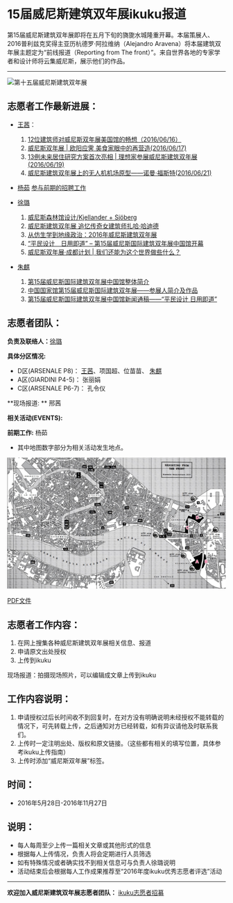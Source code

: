 # 15届威尼斯建筑双年展ikuku报道

第15届威尼斯建筑双年展即将在五月下旬的旖旎水城隆重开幕。本届策展人、2016普利兹克奖得主亚历杭德罗·阿拉维纳（Alejandro Aravena）将本届建筑双年展主题定为“前线报道（Reporting from The front）”。来自世界各地的专家学者和设计师将云集威尼斯，展示他们的作品。
***
![第十五届威尼斯建筑双年展](http://www.ikuku.cn/wp-content/uploads/user/u1497/POST/p258515/1464577198735603-250x200.jpg)



## 志愿者工作最新进展：
* [王茜](http://www.ikuku.cn/user/30537)： 
  1. [12位建筑师对威尼斯双年展美国馆的畅想（2016/06/16）](http://www.ikuku.cn/post/115268)  
  2. [威尼斯双年展 | 欧阳应霁 美食家眼中的再营造(2016/06/17)](http://www.ikuku.cn/article/weinisishuangnianzhanouyangyingmeishijiayanzhongdezaiyingzao)
  3. [13例未来居住研究方案首次亮相 | 理想家参展威尼斯建筑双年展(2016/06/19)](http://www.ikuku.cn/post/115497)  
  4. [威尼斯建筑双年展上的无人机机场原型——诺曼·福斯特(2016/06/21)](http://www.ikuku.cn/post/115633)

* [杨茹](http://www.ikuku.cn/user/13836) [参与前期的招聘工作](http://www.ikuku.cn/activity/ikuku-cnzhiyuanzhezaixingdongeeee2016nianweinisijianzhushuangnianzhan)     

* [徐璐](http://www.ikuku.cn/user/36781)   
  1. [威尼斯森林馆设计/Kjellander + Sjöberg](http://www.ikuku.cn/article/weinisisenlinguanshejikjellandersjeeberg)  
  1. [威尼斯建筑双年展 追忆传奇女建筑师扎哈·哈迪德](http://www.ikuku.cn/article/weinisijianzhushuangnianzhanzhuiyichuanqinvjianzhushizhahaeehadide)    
  1. [从仿生学到地缘政治：2016年威尼斯建筑双年展](http://www.ikuku.cn/article/congfangshengxue-daodiyuan-zhengzhi)  
  1. [“平民设计　日用即道” – 第15届威尼斯国际建筑双年展中国馆开幕](http://www.ikuku.cn/article/pingmin-sheji-riyong-jidao)   
  1. [威尼斯双年展·成都计划 | 我们还能为这个世界做些什么？](http://www.ikuku.cn/article/weinisishuangnianzhaneechengdujihuawomenhuannengweizhegeshijiezuoxieshime)   
    
* [朱麒](http://www.ikuku.cn/name/11125)     
  1. [第15届威尼斯国际建筑双年展中国馆整体简介](http://www.ikuku.cn/article/di15jieweinisiguojijianzhushuangnianzhanzhongguoguanzhengtijianjie)  
  1. [中国国家馆第15届威尼斯国际建筑双年展——参展人简介及作品](http://www.ikuku.cn/article/zhongguoguojiaguandi15jieweinisiguojijianzhushuangnianzhaneeeecanzhanrenjianjiejizuopin)   
  1. [第15届威尼斯国际建筑双年展中国馆新闻通稿——“平民设计 日用即道”](http://www.ikuku.cn/article/di15jieweinisiguojijianzhushuangnianzhanzhongguoguanxinwentonggaoeeeepingminshejiriyongjidao)   
  

## 志愿者团队：

**负责及联络人：**[徐璐](http://www.ikuku.cn/user/36781) 


**具体分区情况:**


* D区(ARSENALE P8)： [王茜](http://www.ikuku.cn/user/30537)、项国超、位苗苗、 [朱麒](http://www.ikuku.cn/name/11125)   
* A区(GIARDINI P4-5)： 张丽娟  
* C区(ARSENALE P6-7)： 孔令仪  


**现场报道: ** 邢茜


**相关活动(EVENTS):**     
    

**前期工作:** 杨茹      


* 其中地图数字部分为相关活动发生地点。


![map](images/vmap1.jpg)

[PDF文件](15mia.pdf)

## 志愿者工作内容：
1. 在网上搜集各种威尼斯建筑双年展相关信息、报道
2. 申请原文出处授权
3. 上传到ikuku

现场报道：拍摄现场照片，可以编辑成文章上传到ikuku

## 工作内容说明：
1. 申请授权过后长时间收不到回复时，在对方没有明确说明未经授权不能转载的情况下，可先转载上传，之后通知对方已经转载，如有异议请他及时联系我们。
2. 上传时一定注明出处、版权和原文链接。（这些都有相关的填写位置，具体参考ikuku上传指南）
3. 上传时添加“威尼斯双年展”标签。

## 时间：
* 2016年5月28日-2016年11月27日

## 说明：
* 每人每周至少上传一篇相关文章或其他形式的信息
* 根据每人上传情况，负责人将会定期进行人员筛选
* 如有特殊情况或者确实找不到相关信息可与负责人徐璐说明
* 活动结束后会根据每人工作成果推荐至“2016年度ikuku优秀志愿者评选”活动




----


**欢迎加入威尼斯建筑双年展志愿者团队：** [ikuku志愿者招募](http://www.ikuku.cn/activity/ikuku-cnzhiyuanzhezaixingdongeeee2016nianweinisijianzhushuangnianzhan)